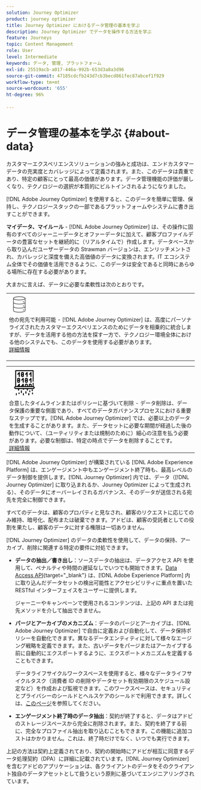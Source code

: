 ```yaml
---
solution: Journey Optimizer
product: journey optimizer
title: Journey Optimizer におけるデータ管理の基本を学ぶ
description: Journey Optimizer でデータを操作する方法を学ぶ
feature: Journeys
topic: Content Management
role: User
level: Intermediate
keywords: データ, 管理, プラットフォーム
exl-id: 25519acb-a017-446a-992b-653d3a8a3d96
source-git-commit: 47185cdcfb243d7cb3becd861fec87abcef1f929
workflow-type: tm+mt
source-wordcount: '655'
ht-degree: 96%

---
```


# データ管理の基本を学ぶ {#about-data}

カスタマーエクスペリエンスソリューションの強みと成功は、エンドカスタマーデータの充実度とカバレッジによって定義されます。また、このデータは貴重であり、特定の顧客にとって最高の価値があります。データ管理機能の評価が厳しくなり、テクノロジーの選択が本質的にビルトインされるようになりました。

[!DNL Adobe Journey Optimizer] を使用すると、このデータを簡単に管理、保持し、テクノロジースタックの一部であるプラットフォームやシステムに書き出すことができます。

**マイデータ、マイルール** - [!DNL Adobe Journey Optimizer] は、その操作に固有のすべてのジャーニーデータとオファーデータに加えて、顧客プロファイルデータの豊富なセットを継続的に（リアルタイムで）作成します。データベースから取り込んだユーザーデータの Strawman バージョンは、エンリッチメントされ、カバレッジと深度を備えた高価値のデータに変換されます。IT エコシステム全体でその価値を活用できるように、このデータは安全であると同時にあらゆる場所に存在する必要があります。

大まかに言えば、データに必要な柔軟性は次のとおりです。


<table style="table-layout:fixed">
<tr style="border: 0;">
  <td>
    <div><img alt="宛先" src="assets/do-not-localize/dest.png" /> 
    <br>他の宛先で利用可能 -  [!DNL Adobe Journey Optimizer] は、高度にパーソナライズされたカスタマーエクスペリエンスのためにデータを相乗的に統合しますが、データを活用する他の方法を探す一方で、テクノロジー環境全体における他のシステムでも、このデータを使用する必要があります。
    <div>
     <a href="../integrations/ajo-integrations.md">詳細情報</a></div>
    </div>
    <br>
  </td>
</tr>
</table>

<!--td>
    <div><img alt="retention" src="assets/do-not-localize/retention.png" />  
    <br>Retained for a stipulated duration – Industry or regional regulations (such as GDPR or CCPA) or internal data governance policies stipulate how long or how short a duration, data needs to be maintained or archived in Adobe Experience Platform Data Lake. <a href="../privacy/get-started-privacy.md">Learn more</a></div>
  </td>
</tr>
<tr style="border: 0;"-->
<table style="table-layout:fixed">
<tr style="border: 0;">
  <td>
    <div><img alt="ポリシー" src="assets/do-not-localize/policy.png" />
 <br>合意したタイムラインまたはポリシーに基づいて削除 - データ削除は、データ保護の重要な側面であり、すべてのデータガバナンスプロセスにおける重要なステップです。[!DNL Adobe Journey Optimizer] では、必要以上のデータを生成することがあります。また、データセットに必要な期間が経過した後の動作について、（ユーティリティまたは規制のために）細心の注意を払う必要があります。必要な制御は、特定の時点でデータを削除することです。 
    </div>
      <div>
     <a href="../privacy/data-hygiene.md">詳細情報</a></div>
    </div>
  </td>
</tr>
</table>

[!DNL Adobe Journey Optimizer] が構築されている [!DNL Adobe Experience Platform] は、エンゲージメント中もエンゲージメント終了時も、最高レベルのデータ制御を提供します。[!DNL Journey Optimizer] 内では、データ（[!DNL Journey Optimizer] に取り込まれるか、Journey Optimizer によって生成される）、そのデータにオーバーレイされるガバナンス、そのデータが送信される宛先を完全に制御できます。

すべてのデータは、顧客のプロパティと見なされ、顧客のリクエストに応じてのみ維持、暗号化、配布または破棄できます。アドビは、顧客の受託者としての役割を果たし、顧客のデータに対する権限は一切ありません。

[!DNL Journey Optimizer] のデータの柔軟性を使用して、データの保持、アーカイブ、削除に関連する特定の要件に対処できます。

* **データの抽出／書き出し**：ソースデータの抽出は、データアクセス API を使用して、ペナルティや時間の遅延なしでいつでも開始できます。[Data Access API](https://experienceleague.adobe.com/docs/experience-platform/data-access/api.html?lang=ja){target="_blank"} は、[!DNL Adobe Experience Platform] 内に取り込んだデータセットの検出可能性とアクセシビリティに重点を置いた RESTful インターフェイスをユーザーに提供します。<!--In the future (on roadmap), you can use file-based destinations to export and migrate log data from Adobe Journey Optimizer. -->

  ジャーニーやキャンペーンで使用されるコンテンツは、上記の API または宛先メソッドを介して抽出できません。

<!--
* **Profile Service Data Retention**: For Behavioral and Time series data appended to any Profile, you may choose to use Journey Optimizer's default setting of retaining this data for up to 91 days from the date of its addition to a Profile, or until an alternative time-period selected by the you. The time that Adobe keeps this data varies from contract to contract, and is outlined in an organization's data retention policy.

  Learn more about Experience Event expirations in [Adobe Experience Platform documentation](https://experienceleague.adobe.com/docs/experience-platform/profile/event-expirations.html?lang=ja){target="_blank"}.
-->

* **パージとアーカイブのメカニズム**：データのパージとアーカイブは、[!DNL Adobe Journey Optimizer] で自由に定義および自動化して、データ保持ポリシーを自動化できます。異なるデータエンティティに対して様々なエージング戦略を定義できます。また、古いデータをパージまたはアーカイブする前に自動的にエクスポートするように、エクスポートメカニズムを定義することもできます。

  データライフサイクルワークスペースを使用すると、様々なデータライフサイクルタスク（消費者 ID の削除やデータセット有効期限のスケジュール設定など）を作成および監視できます。このワークスペースは、セキュリティとプライバシーのシールドとヘルスケアのシールドで利用できます。詳しくは、[このページ](../privacy/data-hygiene.md)を参照してください。

<!--
* **Data Lake and Deletions**: Customer Data stored in the Data Lake can be retained by Journey Optimizer:
    
    * for 7 days to facilitate the onboarding of Customer Data into the Profile Services, after which it may be permanently deleted, or
    * until chosen to be deleted by you

-->

* **エンゲージメント終了時のデータ抽出**：契約が終了すると、データはアドビのストレージスペースから完全に削除されます。また、契約を終了する前に、完全なプロファイル抽出を取り込むこともできます。この機能に追加コストはかかりません。これは、終了時だけでなく、いつでも実行できます。

上記の方法は契約上定義されており、契約の開始時にアドビが相互に同意するデータ処理契約（DPA）に詳細に記載されています。[!DNL Journey Optimizer] を含むアドビのアプリケーションは、各クライアントのデータをそのクライアント独自のデータアセットとして扱うという原則に基づいてエンジニアリングされています。
